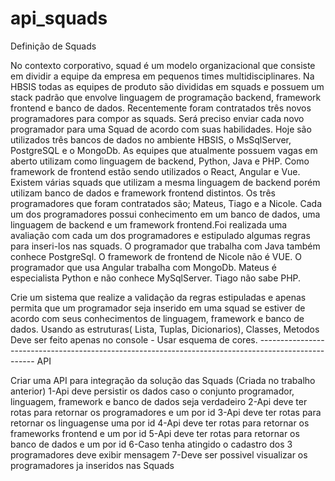 # api_squads

Definição de Squads

No contexto corporativo, squad é um modelo organizacional que consiste em dividir a equipe da empresa em pequenos times multidisciplinares.
Na HBSIS todas as equipes de produto são divididas em squads e possuem um stack padrão que envolve linguagem de programação backend, framework frontend e banco de dados. 
Recentemente foram contratados três novos programadores para compor as squads. Será preciso enviar cada novo programador para uma Squad de acordo com suas habilidades. 
Hoje são utilizados três bancos de dados no ambiente HBSIS, o MsSqlServer, PostgreSQL e o MongoDb. As equipes que atualmente possuem vagas em aberto utilizam como linguagem de backend,  Python, Java e PHP. Como framework de frontend estão sendo utilizados o React, Angular e Vue. Existem várias squads que utilizam a mesma linguagem de backend porém utilizam banco de dados e framework frontend distintos. 
Os três programadores que foram contratados são; Mateus, Tiago e a Nicole. Cada um dos programadores possui conhecimento em um banco de dados, uma linguagem de backend e um framework frontend.Foi realizada uma avaliação com cada um dos programadores e estipulado algumas regras para inseri-los nas squads. 
O programador que trabalha com Java também conhece PostgreSql. O framework de frontend de Nicole não é VUE. O programador que usa Angular trabalha com MongoDb. Mateus é especialista Python e não conhece MySqlServer. Tiago não sabe PHP. 

Crie um sistema que realize a validação da regras estipuladas e apenas permita que um programador seja inserido em uma squad se estiver de acordo com seus conhecimentos de linguagem, framework e banco de dados.
Usando as estruturas( Lista, Tuplas, Dicionarios), Classes, Metodos
Deve ser feito apenas no console - Usar esquema de cores.
---------------------------------------------------------------------------------------------------- API

Criar uma API para integração da solução das Squads (Criada no trabalho anterior)
1-Api deve persistir os dados caso o conjunto programador, linguagem, framework e banco de dados seja verdadeiro
2-Api deve ter rotas para retornar os programadores e um por id
3-Api deve ter rotas para retornar os linguagense uma por id
4-Api deve ter rotas para retornar os frameworks frontend e um por id
5-Api deve ter rotas para retornar os banco de dados e um por id
6-Caso tenha atingido o cadastro dos 3 programadores deve exibir mensagem
7-Deve ser possivel visualizar os programadores ja inseridos nas Squads

